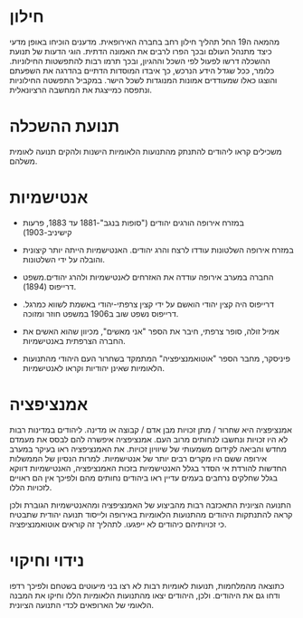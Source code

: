 # חילון
מהמאה ה19 החל תהליך חילון רחב בחברה האירופאית. מדענים הוכיחו באופן מדעי כיצד מתנהל העולם ובכך הפרו לרבים את האמונה הדתית. הוגי הדעות של תנועת ההשכלה דרשו לפעול לפי השכל וההגיון, ובכך תרמו רבות להתפשטות החילוניות. כלומר, ככל שגדל הידע הנרכש, כך איבדו המוסדות הדתיים בהדרגה את השפעתם והוצגו כאלו שמעודדים אמונות המנוגדות לשכל הישר. במקביל התפשטה החילוניות ונתפסה כמייצגת את המחשבה הרציונאלית.


# תנועת ההשכלה
משכילים קראו ליהודים להתנתק מהתנועות הלאומיות הישנות ולהקים תנועה לאומית משלהם.
​

# אנטישמיות
* במזרח אירופה הורגים יהודים ("סופות בנגב"-1881 עד 1883, פרעות קישיניב-1903)
* במזרח אירופה השלטונות עודדו לרצח והרג יהודים. האנטישמיות הייתה יותר קיצונית והובלה על ידי השלטונות.
* החברה במערב אירופה עודדה את האזרחים לאנטישמיות ולהרג יהודים.משפט דרייפוס (1894).
* דרייפוס היה קצין יהודי הואשם על ידי קצין צרפתי-יהודי באשמת לשווא כמרגל. דרייפוס נשפט שוב ב1906 במשפט חוזר ומזוכה.

* אמיל זולה, סופר צרפתי, חיבר את הספר "אני מאשים", מכיוון שהוא האשים את החברה הצרפתית באנטישמיות.
* פיניסקר, מחבר הספר "אוטואמנציפציה" המתמקד בשחרור העם היהודי מהתנועות הלאומיות שאינן יהודיות וקראו לאנטישמיות.


# אמנציפציה
אמנציפציה היא שחרור / מתן זכויות מבן אדם / קבוצה או מדינה. ליהודים במדינות רבות לא היו זכויות ונחשבו לנחותים מרוב העם. אמנציפציה איפשרה להם לבסס את מעמדם מחדש והביאה לקידום משמעותי של שיוויון זכויות. את האמנציפציה ראו בעיקר במערב אירופה ששם היו מקרים רבים יותר של אנטישמיות. למרות הנסיון של הממשלות החדשות להורדת אי הסדר בגלל האנטישמיות בזכות האמנציפציה, האנטישמיות דווקא בגלל שחלקים נרחבים בעמים עדיין ראו ביהודים נחותים מהם ולפיכך אין הם ראויים לזכויות הללו.

התנועה הציונית התאכזבה רבות מהביצוע של האמנציפציה ומהאנטישמיות הגוברת ולכן קראה להתנתקות היהודים מהתנועות הלאומיות באירופה ולייסוד תנועה יהודית שתבטיח כי זכויותיהם כיהודים לא ייפגעו. לתהליך זה קוראים אוטואמנציפציה.


# נידוי וחיקוי
כתוצאה מהמלחמות, תנועות לאומיות רבות לא רצו בני מיעוטים בשטחם ולפיכך רדפו ודחו גם את היהודים. ולכן, היהודים יצאו מהתנועות הלאומיות הללו וחיקו את המבנה הלאומי של הארופאים לכדי התנועה הציונית.